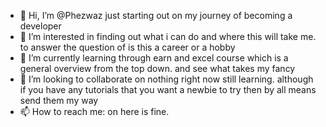 - 👋 Hi, I’m @Phezwaz just starting out on my journey of becoming a developer
- 👀 I’m interested in finding out what i can do and where this will take me. to answer the question of is this a career or a hobby
- 🌱 I’m currently learning through earn and excel course which is a general overview from the top down. and see what takes my fancy
- 💞️ I’m looking to collaborate on nothing right now still learning. although if you have any tutorials that you want a newbie to try then by all means send them my way
- 📫 How to reach me: on here is fine.

<!---
Phezwaz/Phezwaz is a ✨ special ✨ repository because its `README.md` (this file) appears on your GitHub profile.
You can click the Preview link to take a look at your changes.
--->
